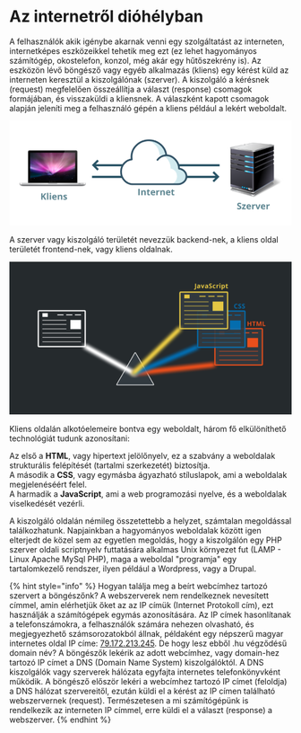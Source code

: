 # Az internetről dióhélyban

A felhasználók akik igénybe akarnak venni egy szolgáltatást az interneten, internetképes eszközeikkel tehetik meg ezt \(ez lehet hagyományos számítógép, okostelefon, konzol, még akár egy hűtőszekrény is\). Az eszközön lévő böngésző vagy egyéb alkalmazás \(kliens\) egy kérést küld az interneten keresztül a kiszolgálónak \(szerver\). A kiszolgáló a kérésnek \(request\) megfelelően összeállítja a választ \(response\) csomagok formájában, és visszaküldi a kliensnek. A válaszként kapott csomagok alapján jeleníti meg a felhasználó gépén a kliens például a lekért weboldalt.

![](.gitbook/assets/net.png)

A szerver vagy kiszolgáló területét nevezzük backend-nek, a kliens oldal területét frontend-nek, vagy kliens oldalnak.

![](.gitbook/assets/3for1.png)

Kliens oldalán alkotóelemeire bontva egy weboldalt, három fő elkülöníthető technológiát tudunk azonosítani:

Az első a **HTML**, vagy hipertext jelölőnyelv, ez a szabvány a weboldalak strukturális felépítését \(tartalmi szerkezetét\) biztosítja.  
A második a **CSS**, vagy egymásba ágyazható stíluslapok, ami a weboldalak megjelenéséért felel.  
A harmadik a **JavaScript**, ami a web programozási nyelve, és a weboldalak viselkedését vezérli.

A kiszolgáló oldalán némileg összetettebb a helyzet, számtalan megoldással találkozhatunk. Napjainkban  a hagyományos weboldalak között igen elterjedt de közel sem az egyetlen megoldás, hogy a kiszolgálón egy PHP szerver oldali scriptnyelv futtatására alkalmas Unix környezet fut \(LAMP - Linux Apache MySql PHP\), maga a weboldal "programja" egy tartalomkezelő rendszer, ilyen például a Wordpress, vagy a Drupal.

{% hint style="info" %}
Hogyan találja meg a beírt webcímhez tartozó szervert a böngészőnk? A webszerverek nem rendelkeznek nevesített címmel, amin elérhetjük őket az az IP címük \(Internet Protokoll cím\), ezt használják a számítógépek egymás azonosítására. Az IP címek hasonlítanak a telefonszámokra, a felhasználók számára nehezen olvasható, és megjegyezhető számsorozatokból állnak, példaként egy népszerű magyar internetes oldal IP címe: [79.172.213.245](http://194.143.245.39/). De hogy lesz ebből .hu végződésű domain név?  A böngészők lekérik az adott webcímhez, vagy domain-hez tartozó IP címet a DNS \(Domain Name System\) kiszolgálóktól. A DNS kiszolgálók vagy szerverek hálózata egyfajta internetes telefonkönyvként működik. A böngésző először lekéri a webcímhez tartozó IP címet \(feloldja\) a DNS hálózat szervereitől, ezután küldi el a kérést az IP címen található webszervernek \(request\). Természetesen a mi számítógépünk is rendelkezik az interneten IP címmel, erre küldi el a választ \(response\) a webszerver.
{% endhint %}

